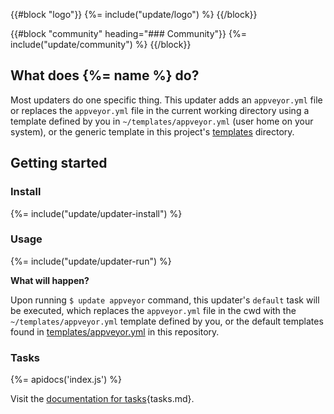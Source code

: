 {{#block "logo"}}
{%= include("update/logo") %}
{{/block}}

{{#block "community" heading="### Community"}}
{%= include("update/community") %}
{{/block}}

## What does {%= name %} do?

Most updaters do one specific thing. This updater adds an `appveyor.yml` file or replaces the `appveyor.yml` file in the current working directory using a template defined by you in `~/templates/appveyor.yml` (user home on your system), or the generic template in this project's [templates](templates) directory.

## Getting started
### Install
{%= include("update/updater-install") %}

### Usage
{%= include("update/updater-run") %}

**What will happen?**

Upon running `$ update appveyor` command, this updater's `default` task will be executed, which replaces the `appveyor.yml` file in the cwd with the `~/templates/appveyor.yml` template defined by you, or the default templates found in [templates/appveyor.yml](templates/appveyor.yml) in this repository.

### Tasks
{%= apidocs('index.js') %}

Visit the [documentation for tasks][docs]{tasks.md}.

[docs]: https://github.com/update/update/blob/master/docs/
